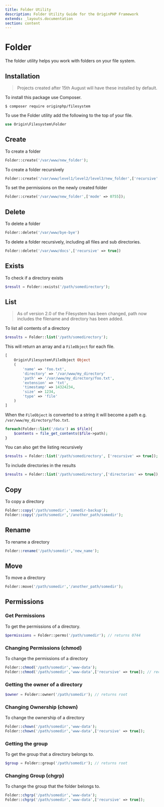 ```yaml
---
title: Folder Utility
description: Folder Utility Guide for the OriginPHP Framework
extends: _layouts.documentation
section: content
---
```

# Folder

The folder utility helps you work with folders on your file system.

## Installation

> Projects created after 15th August will have these installed by default.

To install this package use Composer. 

```linux
$ composer require originphp/filesystem
```

To use the Folder utility add the following to the top of your file.

```php
use Origin\Filesystem\Folder
```

## Create

To create a folder

```php
Folder::create('/var/www/new_folder');
```

To create a folder recursively

```php
Folder::create('/var/www/level1/level2/level3/new_folder',['recursive' => true]);
```

To set the permissions on the newly created folder

```php
Folder::create('/var/www/new_folder',['mode' => 0755]);
```

## Delete

To delete a folder

```php
Folder::delete('/var/www/bye-bye')
```

To delete a folder recursively, including all files and sub directories.

```php
Folder::delete('/var/www/docs',['recursive' => true])
```

## Exists

To check if a directory exists

```php
$result = Folder::exists('/path/somedirectory');
```

## List

> As of version 2.0 of the Filesystem has been changed, path now includes the filename and directory has been added.

To list all contents of a directory

```php
$results = Folder::list('/path/somedirectory');
```

This will return an array and a `FileObject` for each file.

```php
[
    Origin\Filesystem\FileObject Object
    (
        'name' => 'foo.txt',
        'directory' => '/var/www/my_directory'
        'path' => '/var/www/my_directory/foo.txt',
        'extension' => 'txt',
        'timestamp' => 14324234,
        'size' => 1234,
        'type' => 'file'
    )
]
```

When the `FileObject` is converted to a string it will become a path e.g. `/var/www/my_directory/foo.txt`.

```php
foreach(Folder::list('/data') as $file){
    $contents = file_get_contents($file->path);
}
```

You can also get the listing recursively

```php
$results = Folder::list('/path/somedirectory', ['recursive' => true]);
```

To include directories in the results

```php
$results = Folder::list('/path/somedirectory',['directories' => true]);
```

## Copy

To copy a directory

```php
Folder::copy('/path/somedir','somedir-backup');
Folder::copy('/path/somedir','/another_path/somedir');
```

## Rename

To rename a directory

```php
Folder::rename('/path/somedir','new_name');
```

## Move

To move a directory

```php
Folder::move('/path/somedir','/another_path/somedir');
```

## Permissions

### Get Permissions

To get the permissions of a directory.

```php
$permissions = Folder::perms('/path/somedir'); // returns 0744
```

### Changing Permissions (chmod)

To change the permissions of a directory

```php
Folder::chmod('/path/somedir','www-data');
Folder::chmod('/path/somedir','www-data',['recursive' => true]); // recursive
```

### Getting the owner of a directory

```php
$owner = Folder::owner('/path/somedir'); // returns root
```

### Changing Ownership (chown)

To change the ownership of a directory

```php
Folder::chown('/path/somedir','www-data');
Folder::chown('/path/somedir','www-data',['recursive' => true]);
```

### Getting the group

To get the group that a directory belongs to.

```php
$group = Folder::group('/path/somedir'); // returns root
```

### Changing Group (chgrp)

To change the group that the folder belongs to.

```php
Folder::chgrp('/path/somedir','www-data');
Folder::chgrp('/path/somedir','www-data',['recursive' => true]);
```
